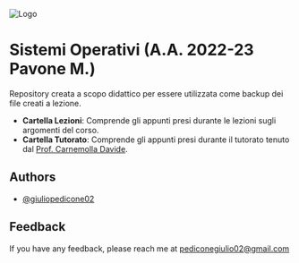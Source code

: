 
![Logo](https://images.squarespace-cdn.com/content/v1/60056c48dfad4a3649200fc0/1613294634908-3HTA3TR74HYYSNEIZSIJ/UniCT-Logo.jpg?format=1000w)


# Sistemi Operativi (A.A. 2022-23 Pavone M.)

Repository creata a scopo didattico per essere utilizzata come backup dei file creati a lezione.

* **Cartella Lezioni**: Comprende gli appunti presi durante le lezioni sugli argomenti del corso.
* **Cartella Tutorato**: Comprende gli appunti presi durante il tutorato tenuto dal [Prof. Carnemolla Davide](https://github.com/Herbrant/Tutorato-Sistemi-Operativi-2023).

## Authors

- [@giuliopedicone02](https://www.github.com/giuliopedicone02)

## Feedback

If you have any feedback, please reach me at pediconegiulio02@gmail.com

